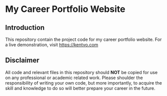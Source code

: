 My Career Portfolio Website
======
Introduction
------
This repository contain the project code for my career portfolio website. For a live demonstration, visit https://kentvo.com

Disclaimer
------
All code and relevant files in this repository should **NOT** be copied for use on any professional or academic related work. Please shoulder the responsibility of writing your own code, but more importantly, to acquire the skill and knowledge to do so will better prepare your career in the future.
